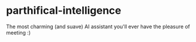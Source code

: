 # parthifical-intelligence
The most charming (and suave) AI assistant you'll ever have the pleasure of meeting :)
